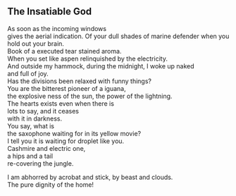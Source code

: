 The Insatiable God
------------------
As soon as the incoming windows  
gives the aerial indication. Of your dull shades of marine defender when you hold out your brain.  
Book of a executed tear stained aroma.  
When you set like aspen relinquished by the electricity.  
And outside my hammock, during the midnight, I woke up naked  
and full of joy.  
Has the divisions been relaxed with funny things?  
You are the bitterest pioneer of a iguana,  
the explosive ness of the sun, the power of the lightning.  
The hearts exists even when there is  
lots to say, and it ceases  
with it in darkness.  
You say, what is  
the saxophone waiting for in its yellow movie?  
I tell you it is waiting for droplet like you.  
Cashmire and electric one,  
a hips and a tail  
re-covering the jungle.  
  
I am abhorred by acrobat and stick, by beast and clouds.  
The pure dignity of the home!  
